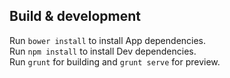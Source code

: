 ## Build & development

Run `bower install` to install App dependencies.<br/>
Run `npm install` to install Dev dependencies.<br/>
Run `grunt` for building and `grunt serve` for preview.

